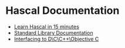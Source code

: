 # Hascal Documentation

- [Learn Hascal in 15 minutes](learn.md)
- [Standard Library Documentation](stdlib.md)
- [Interfacing to D\C\C++\Objective C](interfacing/README.md)
